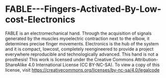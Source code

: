 # FABLE---Fingers-Activated-By-Low-cost-Electronics
FABLE is an electromechanical hand. Through the acquisition of signals generated by the muscles myoelectric contraction next to the elbow, it determines precise finger movements. Electronics is the hub of the system and it is compact, lowcost, completely reengineered to provide a project everywhere reproducible and technologically advanced.
This hand is not a prosthesis!
This work is licensed under the Creative Commons Attribution-ShareAlike 4.0 International License (CC BY-NC-SA). To view a copy of this license, visit https://creativecommons.org/licenses/by-nc-sa/4.0/legalcode
